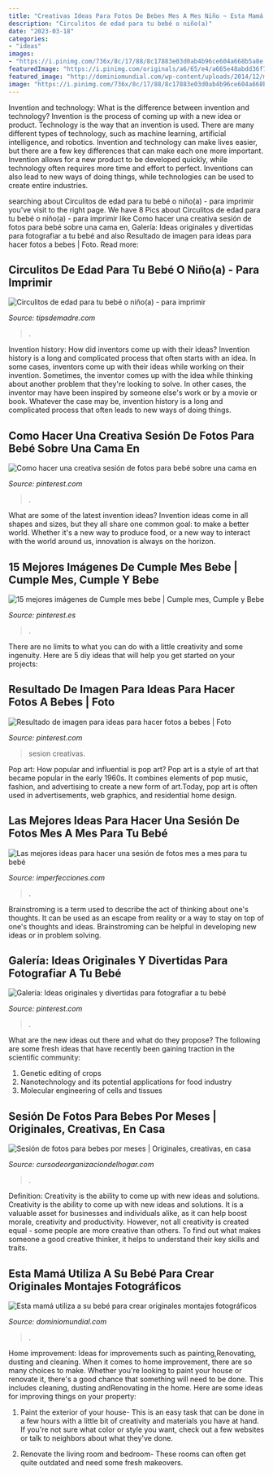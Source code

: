 ```yaml
---
title: "Creativas Ideas Para Fotos De Bebes Mes A Mes Niño ~ Esta Mamá Utiliza A Su Bebé Para Crear Originales Montajes Fotográficos"
description: "Circulitos de edad para tu bebé o niño(a)"
date: "2023-03-18"
categories:
- "ideas"
images:
- "https://i.pinimg.com/736x/8c/17/88/8c17883e03d0ab4b96ce604a668b5a8e.jpg"
featuredImage: "https://i.pinimg.com/originals/a6/65/e4/a665e48abdd36f7085eec5f74bc96760.jpg"
featured_image: "http://dominiomundial.com/wp-content/uploads/2014/12/montajes-bebe-6.jpg"
image: "https://i.pinimg.com/736x/8c/17/88/8c17883e03d0ab4b96ce604a668b5a8e.jpg"
---
```



Invention and technology: What is the difference between invention and technology?
Invention is the process of coming up with a new idea or product. Technology is the way that an invention is used. There are many different types of technology, such as machine learning, artificial intelligence, and robotics. Invention and technology can make lives easier, but there are a few key differences that can make each one more important. 
Invention allows for a new product to be developed quickly, while technology often requires more time and effort to perfect. Inventions can also lead to new ways of doing things, while technologies can be used to create entire industries.

	

		
searching about Circulitos de edad para tu bebé o niño(a) - para imprimir you've visit to the right page. We have 8 Pics about Circulitos de edad para tu bebé o niño(a) - para imprimir like Como hacer una creativa sesión de fotos para bebé sobre una cama en, Galería: Ideas originales y divertidas para fotografiar a tu bebé and also Resultado de imagen para ideas para hacer fotos a bebes | Foto. Read more:
		
    
## Circulitos De Edad Para Tu Bebé O Niño(a) - Para Imprimir

<img loading=lazy src="https://tipsdemadre.com/wp-content/uploads/2015/09/circulo_nina02_anos.jpg" onerror="this.onerror=null;this.src='https://tse2.mm.bing.net/th?id=OIP.QbKm0RRwUu7JLHdMEuZa3wHaJl&amp;pid=15.1';" alt="Circulitos de edad para tu bebé o niño(a) - para imprimir">

_Source: tipsdemadre.com_

>. 

	

Invention history: How did inventors come up with their ideas?
Invention history is a long and complicated process that often starts with an idea. In some cases, inventors come up with their ideas while working on their invention. Sometimes, the inventor comes up with the idea while thinking about another problem that they're looking to solve. In other cases, the inventor may have been inspired by someone else's work or by a movie or book. Whatever the case may be, invention history is a long and complicated process that often leads to new ways of doing things.

    
## Como Hacer Una Creativa Sesión De Fotos Para Bebé Sobre Una Cama En

<img loading=lazy src="https://i.pinimg.com/736x/8c/17/88/8c17883e03d0ab4b96ce604a668b5a8e.jpg" onerror="this.onerror=null;this.src='https://tse4.mm.bing.net/th?id=OIP.HUp5Tnw9c7oxYF92leae4QHaFx&amp;pid=15.1';" alt="Como hacer una creativa sesión de fotos para bebé sobre una cama en">

_Source: pinterest.com_

>. 

	

What are some of the latest invention ideas?
Invention ideas come in all shapes and sizes, but they all share one common goal: to make a better world. Whether it's a new way to produce food, or a new way to interact with the world around us, innovation is always on the horizon.

    
## 15 Mejores Imágenes De Cumple Mes Bebe | Cumple Mes, Cumple Y Bebe

<img loading=lazy src="https://i.pinimg.com/236x/84/7d/cf/847dcfb23e803faa63c0d40028caecb2.jpg" onerror="this.onerror=null;this.src='https://tse4.mm.bing.net/th?id=OIP.zTBWcHFxpO94Lg39Obhi2QAAAA&amp;pid=15.1';" alt="15 mejores imágenes de Cumple mes bebe | Cumple mes, Cumple y Bebe">

_Source: pinterest.es_

>. 

	

There are no limits to what you can do with a little creativity and some ingenuity. Here are 5 diy ideas that will help you get started on your projects: 

    
## Resultado De Imagen Para Ideas Para Hacer Fotos A Bebes | Foto

<img loading=lazy src="https://i.pinimg.com/originals/a6/65/e4/a665e48abdd36f7085eec5f74bc96760.jpg" onerror="this.onerror=null;this.src='https://tse3.mm.bing.net/th?id=OIP.bWEUemDHZSwAkKkentmTHgHaF-&amp;pid=15.1';" alt="Resultado de imagen para ideas para hacer fotos a bebes | Foto">

_Source: pinterest.com_

>sesion creativas. 

	

Pop art: How popular and influential is pop art?
Pop art is a style of art that became popular in the early 1960s. It combines elements of pop music, fashion, and advertising to create a new form of art.Today, pop art is often used in advertisements, web graphics, and residential home design.

    
## Las Mejores Ideas Para Hacer Una Sesión De Fotos Mes A Mes Para Tu Bebé

<img loading=lazy src="http://www.blogdelfotografo.com/wp-content/uploads/2014/10/Gonzalo-Merat.jpg" onerror="this.onerror=null;this.src='https://tse1.mm.bing.net/th?id=OIP.ffj_5A7y2XJYYPzOeQYItwHaJk&amp;pid=15.1';" alt="Las mejores ideas para hacer una sesión de fotos mes a mes para tu bebé">

_Source: imperfecciones.com_

>. 

	

Brainstroming is a term used to describe the act of thinking about one's thoughts. It can be used as an escape from reality or a way to stay on top of one's thoughts and ideas. Brainstroming can be helpful in developing new ideas or in problem solving.

    
## Galería: Ideas Originales Y Divertidas Para Fotografiar A Tu Bebé

<img loading=lazy src="https://i.pinimg.com/736x/61/d0/da/61d0daf52210b50a3d2a32f21b750892.jpg" onerror="this.onerror=null;this.src='https://tse3.mm.bing.net/th?id=OIP.4_CU7S1obP9ERJ0MgSmEBgHaEy&amp;pid=15.1';" alt="Galería: Ideas originales y divertidas para fotografiar a tu bebé">

_Source: pinterest.com_

>. 

	

What are the new ideas out there and what do they propose?
The following are some fresh ideas that have recently been gaining traction in the scientific community: 
1. Genetic editing of crops
2. Nanotechnology and its potential applications for food industry
3. Molecular engineering of cells and tissues 

    
## Sesión De Fotos Para Bebes Por Meses | Originales, Creativas, En Casa

<img loading=lazy src="https://cursodeorganizaciondelhogar.com/wp-content/uploads/2017/08/ideas-para-la-fotografía-que-enmarca-los-primeros-doce-meses-del-bebe-5.jpg" onerror="this.onerror=null;this.src='https://tse4.mm.bing.net/th?id=OIP.nyogOynE5zLEusxaQHts3AHaJD&amp;pid=15.1';" alt="Sesión de fotos para bebes por meses | Originales, creativas, en casa">

_Source: cursodeorganizaciondelhogar.com_

>. 

	

Definition: Creativity is the ability to come up with new ideas and solutions.
Creativity is the ability to come up with new ideas and solutions. It is a valuable asset for businesses and individuals alike, as it can help boost morale, creativity and productivity. However, not all creativity is created equal - some people are more creative than others. To find out what makes someone a good creative thinker, it helps to understand their key skills and traits.

    
## Esta Mamá Utiliza A Su Bebé Para Crear Originales Montajes Fotográficos

<img loading=lazy src="http://dominiomundial.com/wp-content/uploads/2014/12/montajes-bebe-6.jpg" onerror="this.onerror=null;this.src='https://tse2.mm.bing.net/th?id=OIP.DqQNRi6_dVrQ-LZxpqNe3wHaHa&amp;pid=15.1';" alt="Esta mamá utiliza a su bebé para crear originales montajes fotográficos">

_Source: dominiomundial.com_

>. 

	

Home improvement: Ideas for improvements such as painting,Renovating, dusting and cleaning.
When it comes to home improvement, there are so many choices to make. Whether you're looking to paint your house or renovate it, there's a good chance that something will need to be done. This includes cleaning, dusting andRenovating in the home. Here are some ideas for improving things on your property: 
1. Paint the exterior of your house- This is an easy task that can be done in a few hours with a little bit of creativity and materials you have at hand. If you're not sure what color or style you want, check out a few websites or talk to neighbors about what they've done. 

2. Renovate the living room and bedroom- These rooms can often get quite outdated and need some fresh makeovers.

